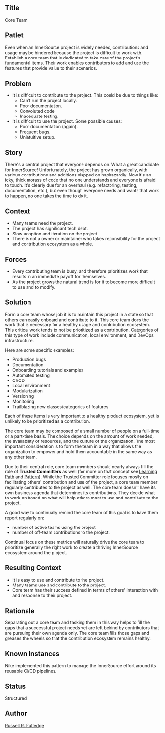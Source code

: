 ## Title

Core Team

## Patlet

Even when an InnerSource project is widely needed, contributions and usage may be hindered because the project is difficult to work with.
Establish a core team that is dedicated to take care of the project's fundamental items.
Their work enables contributors to add and use the features that provide value to their scenarios.

## Problem

* It is difficult to contribute to the project.
This could be due to things like:
  * Can't run the project locally.
  * Poor documentation.
  * Convoluted code.
  * Inadequate testing.
* It is difficult to use the project.
Some possible causes:
  * Poor documentation (again).
  * Frequent bugs.
  * Unintuitive setup.

## Story

There's a central project that everyone depends on.
What a great candidate for InnerSource!
Unfortunately, the project has grown organically, with various contributions and additions slapped on haphazardly.
Now it's an icky, thick morass of code that no one understands and everyone is afraid to touch.
It's clearly due for an overhaul (e.g. refactoring, testing, documentation, etc.), but even though everyone needs and wants that work to happen, no one takes the time to do it.

## Context

* Many teams need the project.
* The project has significant tech debt.
* Slow adoption and iteration on the project.
* There is not a owner or maintainer who takes reponsibility for the project and contribution ecosystem as a whole.

## Forces

* Every contributing team is busy, and therefore prioritizes work that results in an immediate payoff for themselves.
* As the project grows the natural trend is for it to become more difficult to use and to modify.

## Solution

Form a core team whose job it is to maintain this project in a state so that others can easily onboard and contribute to it.
This core team does the work that is necessary for a healthy usage and contribution ecosystem.
This critical work tends to not be prioritized as a contribution.
Categories of this type of work include communication, local environment, and DevOps infrastructure.

Here are some specific examples:

* Production bugs
* Documentation
* Onboarding tutorials and examples
* Automated testing
* CI/CD
* Local environment
* Modularization
* Versioning
* Monitoring
* Trailblazing new classes/categories of features

Each of these items is very important to a healthy product ecosystem, yet is unlikely to be prioritized as a contribution.

The core team may be composed of a small number of people on a full-time or a part-time basis.
The choice depends on the amount of work needed, the availability of resources, and the culture of the organization.
The most important consideration is to form the team in a way that allows the organization to empower and hold them accountable in the same way as any other team.

Due to their central role, core team members should nearly always fill the role of **Trusted Committers** as well (for more on that concept see [Learning Path][tc-learning-path] and [Pattern][tc-pattern]).
While the Trusted Committer role focuses mostly on facilitating others' contribution and use of the project, a core team member regularly contributes to the project as well.
The core team doesn't have its own business agenda that determines its contributions.
They decide what to work on based on what will help others most to use and contribute to the project.

A good way to continually remind the core team of this goal is to have them report regularly on:

* number of active teams using the project
* number of off-team contributions to the project.

Continual focus on these metrics will naturally drive the core team to prioritize generally the right work to create a thriving InnerSource ecosystem around the project.

## Resulting Context

* It is easy to use and contribute to the project.
* Many teams use and contribute to the project.
* Core team has their success defined in terms of others' interaction with and response to their project.

## Rationale

Separating out a core team and tasking them in this way helps to fill the gaps that a successful project needs yet are left behind by contributors that are pursuing their own agenda only.
The core team fills those gaps and greases the wheels so that the contribution ecosystem remains healthy.

## Known Instances

Nike implemented this pattern to manage the InnerSource effort around its reusable CI/CD pipelines.

## Status

Structured

## Author

[Russell R. Rutledge](https://github.com/rrrutledge)

[tc-learning-path]: https://innersourcecommons.org/learn/learning-path/trusted-committer/
[tc-pattern]: ../2-structured/trusted-committer.md

